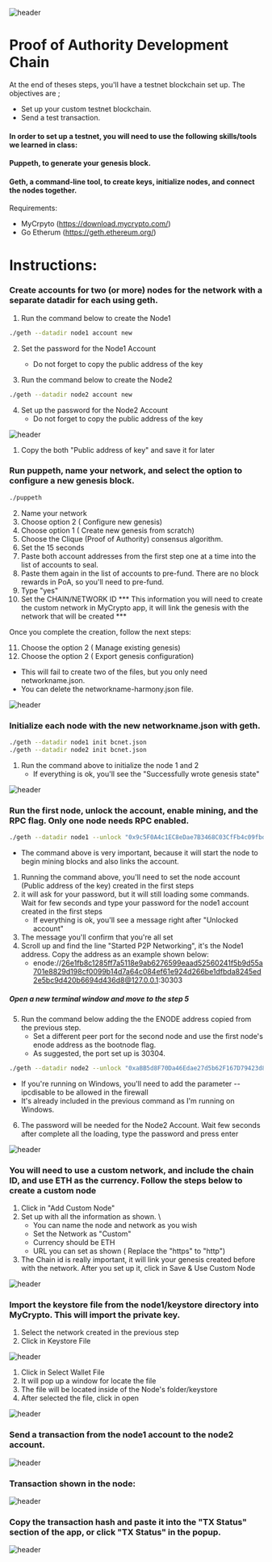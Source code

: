 ![header](Screenshots/header.png)


# Proof of Authority Development Chain

At the end of theses steps, you'll have a testnet blockchain set up. The objectives are ;

* Set up your custom testnet blockchain.
* Send a test transaction.

#### In order to set up a testnet, you will need to use the following skills/tools we learned in class:
#### Puppeth, to generate your genesis block.
#### Geth, a command-line tool, to create keys, initialize nodes, and connect the nodes together.




Requirements:

* MyCrpyto (https://download.mycrypto.com/)
* Go Etherum (https://geth.ethereum.org/)


# Instructions:


### Create accounts for two (or more) nodes for the network with a separate datadir for each using geth.

1) Run the command below to create the Node1

```sh
./geth --datadir node1 account new
```
2) Set the password for the Node1 Account
   * Do not forget to copy the public address of the key

3) Run the command below to create the Node2
```sh
./geth --datadir node2 account new
```
4) Set up the password for the Node2 Account
   * Do not forget to copy the public address of the key


![header](Screenshots/1_createAccount_1.png)

1) Copy the both "Public address of key" and save it for later


### Run puppeth, name your network, and select the option to configure a new genesis block.
```sh
./puppeth
```

2) Name your network
3) Choose option 2 ( Configure new genesis)
4) Choose option 1 ( Create new genesis from scratch)
5) Choose the Clique (Proof of Authority) consensus algorithm.
6) Set the 15 seconds 
7) Paste both account addresses from the first step one at a time into the list of accounts to seal.
8) Paste them again in the list of accounts to pre-fund. There are no block rewards in PoA, so you'll need to pre-fund.
9) Type "yes"
10) Set the CHAIN/NETWORK ID
    *** This information you will need to create the custom network in MyCrypto app, it will link the genesis with the network that will be created ***

Once you complete the creation, follow the next steps:

11) Choose the option 2 ( Manage existing genesis)
12) Choose the option 2 ( Export genesis configuration)
   * This will fail to create two of the files, but you only need networkname.json.
   * You can delete the networkname-harmony.json file.
 
![header](Screenshots/2_CreateGenesisBlock.png)

### Initialize each node with the new networkname.json with geth.

```sh
./geth --datadir node1 init bcnet.json
./geth --datadir node2 init bcnet.json
```

1) Run the command above to initialize the node 1 and 2
   * If everything is ok, you'll see the "Successfully wrote genesis state"

![header](Screenshots/3_InitializeNodes.png)   



### Run the first node, unlock the account, enable mining, and the RPC flag. Only one node needs RPC enabled.

```sh
./geth --datadir node1 --unlock "0x9c5F0A4c1EC8eDae7B3468C03CfFb4c09fbd914e" --mine --rpc --allow-insecure-unlock
```
* The command above is very important, because it will start the node to begin mining blocks and also links the account. 


1) Running the command above, you'll need to set the node account (Public address of the key) created in the first steps
2) it will ask for your password, but it will still loading some commands. Wait for few seconds and type your password for the node1 account created in the first steps
     * If everything is ok, you'll see a message right after "Unlocked account"
3) The message you'll confirm that you're all set
4) Scroll up and find the line "Started P2P Networking", it's the Node1 address. Copy the address as an example shown below:
    * enode://26e1fb8c1285ff7a5118e9ab6276599eaad52560241f5b9d55a701e8829d198cf0099b14d7a64c084ef61e924d266be1dfbda8245ed2e5bc9d420b6694d436d8@127.0.0.1:30303
    
##### Open a new terminal window and move to the step 5

5) Run the command below adding the the ENODE address copied from the previous step.
   * Set a different peer port for the second node and use the first node's enode address as the bootnode flag.
   * As suggested, the port set up is 30304.
```sh
./geth --datadir node2 --unlock "0xaBB5d8F70Da46Edae27d5b62F167D79423d81513" --mine --port 30304 --bootnodes "enode://26e1fb8c1285ff7a5118e9ab6276599eaad52560241f5b9d55a701e8829d198cf0099b14d7a64c084ef61e924d266be1dfbda8245ed2e5bc9d420b6694d436d8@127.0.0.1:30303" --ipcdisable --allow-insecure-unlock
```

* If you're running on Windows, you'll need to add the parameter --ipcdisable to be allowed in the firewall
* It's already included in the previous command as I'm running on Windows.

6) The password will be needed for the Node2 Account. Wait few seconds after complete all the loading, type the password and press enter


![header](Screenshots/4_RunNodes1_2.png)   

### You will need to use a custom network, and include the chain ID, and use ETH as the currency. Follow the steps below to create a custom node

1) Click in "Add Custom Node"
2) Set up with all the information as shown. \
      * You can name the node and network as you wish
      * Set the Network as "Custom"
      * Currency should be ETH
      * URL you can set as shown ( Replace the "https" to "http")
3) The Chain id is really important, it will link your genesis created before with the network. After you set up it, click in Save & Use Custom Node

![header](Screenshots/5_MyCrypto_CreateNetwork.png)   

### Import the keystore file from the node1/keystore directory into MyCrypto. This will import the private key.

1) Select the network created in the previous step
2) Click in Keystore File

![header](Screenshots/6_MyCrypto_ImportKeystore.png)   

1) Click in Select Wallet File
2) It will pop up a window for locate the file
3) The file will be located inside of the Node's folder/keystore
4) After selected the file, click in open

![header](Screenshots/6_MyCrypto_ImportKeystore2.png)   


         
### Send a transaction from the node1 account to the node2 account.

![header](Screenshots/7_MyCrypto_CreateTransaction.png)   

### Transaction shown in the node:

![header](Screenshots/8_MyCrypto_Transaction.png)   

### Copy the transaction hash and paste it into the "TX Status" section of the app, or click "TX Status" in the popup.

![header](Screenshots/9_MyCrypto_Success.png)   


